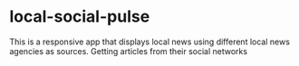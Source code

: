 # local-social-pulse
This is a responsive app that displays local news using different local news agencies as sources. Getting articles from their social networks
